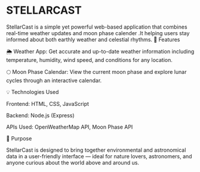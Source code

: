 # STELLARCAST
StellarCast is a simple yet powerful web-based application that combines real-time weather updates and moon phase calender .It helping users stay informed about both earthly weather and celestial rhythms.
🚀 Features

🌦️ Weather App:
Get accurate and up-to-date weather information including temperature, humidity, wind speed, and conditions for any location.

🌕 Moon Phase Calendar:
View the current moon phase and explore lunar cycles through an interactive calendar.

💡 Technologies Used

Frontend: HTML, CSS, JavaScript

Backend: Node.js (Express)

APIs Used: OpenWeatherMap API, Moon Phase API

🎯 Purpose

StellarCast is designed to bring together environmental and astronomical data in a user-friendly interface — ideal for nature lovers, astronomers, and anyone curious about the world above and around us.
